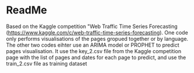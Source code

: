 # ReadMe
Based on the Kaggle competition "Web Traffic Time Series Forecasting (https://www.kaggle.com/c/web-traffic-time-series-forecasting). One code only performs visualisations of the pages gropued together or by language. The other two codes eihter use an ARIMA model or PROPHET to predict pages visualisation. It use the key_2.csv file from the Kaggle competition page with the list of pages and dates for each page to predict, and use the train_2.csv file as training dataset

